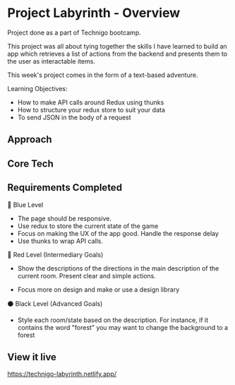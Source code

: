 # Project Labyrinth - Overview
Project done as a part of Technigo bootcamp.

This project was all about tying together the skills I have learned to build an app which retrieves a list of actions from the backend and presents them to the user as interactable items.

This week's project comes in the form of a text-based adventure.

Learning Objectives:
- How to make API calls around Redux using thunks
- How to structure your redux store to suit your data
- To send JSON in the body of a request

## Approach


## Core Tech
<!-- - CSS
- API
- React
- React Hooks
- JSX -->



## Requirements Completed
🔵  Blue Level
- The page should be responsive.
- Use redux to store the current state of the game
- Focus on making the UX of the app good. Handle the response delay
- Use thunks to wrap API calls.

🔴  Red Level (Intermediary Goals)
- Show the descriptions of the directions in the main description of the current room. Present clear and simple actions. 
<!-- - Use redux to store a history of what the player has done -->
- Focus more on design and make or use a design library

⚫  Black Level (Advanced Goals)
- Style each room/state based on the description. For instance, if it contains the word "forest" you may want to change the background to a forest
<!-- - Display a history of all the actions a player has taken -->
<!-- - Persist redux store to localStorage, so the app data remains when you reload the page -->
<!-- - Create a visual representation (drawing) of the map/labyrinth that the player is navigating.  It could update after each action.  The coordinates might be helpful here, or you can track the directions yourself -->


## View it live
https://technigo-labyrinth.netlify.app/